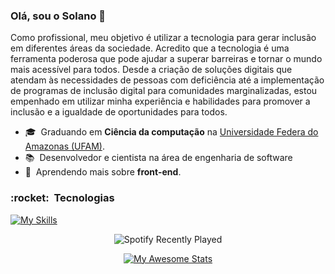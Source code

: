 <h3> Olá, sou o Solano 👋</h3>

Como profissional, meu objetivo é utilizar a tecnologia para gerar inclusão em diferentes áreas da sociedade. Acredito que a tecnologia é uma ferramenta poderosa que pode ajudar a superar barreiras e tornar o mundo mais acessível para todos. Desde a criação de soluções digitais que atendam às necessidades de pessoas com deficiência até a implementação de programas de inclusão digital para comunidades marginalizadas, estou empenhado em utilizar minha experiência e habilidades para promover a inclusão e a igualdade de oportunidades para todos.

- 🎓 &nbsp;Graduando em **Ciência da computação** na <a href="https://www.ufam.edu.br/">Universidade Federa do Amazonas (UFAM)</a>.
- 📚 &nbsp;Desenvolvedor e cientista na área de engenharia de software
- 🌱 &nbsp;Aprendendo mais sobre **front-end**.


<h3> :rocket: &nbsp;Tecnologias </h3>

[![My Skills](https://skillicons.dev/icons?i=c,java,python,kotlin,html,css,javascript,nodejs,express,mysql,linux,androidstudio,arduino,git,bootstrap,ps,ai,figma,xd&theme=light)](https://skillicons.dev)


<p align="center">
  <img src="https://spotify-recently-played-readme.vercel.app/api?user=lrhazm930pel9hd34k5fdt33o" alt="Spotify Recently Played">
</p>


<p align="center">
  <a href="https://git.io/SolanoOliveira">
    <img src="https://awesome-github-stats.azurewebsites.net/user-stats/SolanoOliveira?cardType=octocat&theme=jolly&preferLogin=false" alt="My Awesome Stats">
  </a>
</p>

